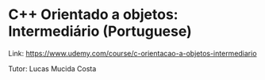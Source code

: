 # C++ Orientado a objetos: Intermediário (Portuguese)

Link: https://www.udemy.com/course/c-orientacao-a-objetos-intermediario

Tutor: Lucas Mucida Costa
